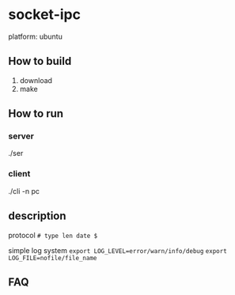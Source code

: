 # socket-ipc

platform: ubuntu

## How to build
1. download
2. make

## How to run

### server
./ser

### client
./cli -n pc

## description
protocol
`# type len date $`

simple log system
`export LOG_LEVEL=error/warn/info/debug`
`export LOG_FILE=nofile/file_name`

## FAQ



